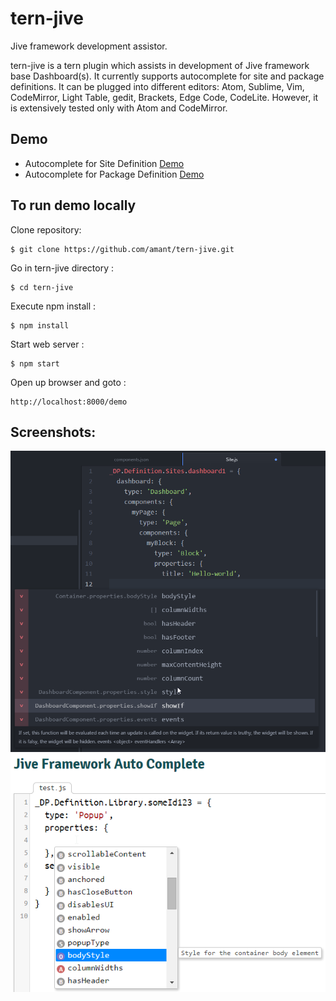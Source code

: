 # tern-jive
Jive framework development assistor.

tern-jive is a tern plugin which assists in development of Jive framework base Dashboard(s). It currently supports autocomplete for site and package definitions. It can be plugged into different editors: Atom, Sublime, Vim, CodeMirror, Light Table, gedit, Brackets, Edge Code, CodeLite. However, it is extensively tested only with Atom and CodeMirror.

## Demo
- Autocomplete for Site Definition [Demo](http://amant.github.io/tern-jive-demo/demo/jive-library/index.html)
- Autocomplete for Package Definition [Demo](http://amant.github.io/tern-jive-demo/demo/jive-package/index.html)

## To run demo locally

Clone repository:

```
$ git clone https://github.com/amant/tern-jive.git
```

Go in tern-jive directory :

```
$ cd tern-jive
```

Execute npm install :

```
$ npm install
```

Start web server :

```
$ npm start
```

Open up browser and goto :

```
http://localhost:8000/demo
```

## Screenshots:
![Atom & TernJive](https://github.com/amant/tern-jive/blob/master/wiki/atom-autocomplete.png)
![CodeMirror & TernJive](https://github.com/amant/tern-jive/blob/master/wiki/codemirror-autocomplete.png)
